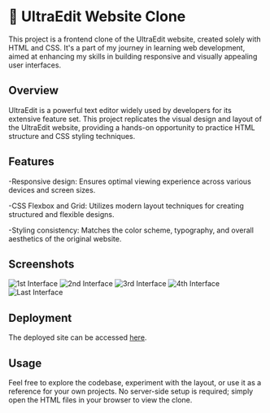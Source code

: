 # 🔗 UltraEdit Website Clone
This project is a frontend clone of the UltraEdit website, created solely with HTML and CSS. It's a part of my journey in learning web development, aimed at enhancing my skills in building responsive and visually appealing user interfaces.

## Overview
UltraEdit is a powerful text editor widely used by developers for its extensive feature set. This project replicates the visual design and layout of the UltraEdit website, providing a hands-on opportunity to practice HTML structure and CSS styling techniques.

## Features
-Responsive design: Ensures optimal viewing experience across various devices and screen sizes.

-CSS Flexbox and Grid: Utilizes modern layout techniques for creating structured and flexible designs.

-Styling consistency: Matches the color scheme, typography, and overall aesthetics of the original website.

## Screenshots

![1st Interface](https://github.com/Preritmujoo/UltraEdit-Clone/assets/95234935/540c5182-46b0-4efa-a9aa-c11aa25924d1)
![2nd Interface](https://github.com/Preritmujoo/UltraEdit-Clone/assets/95234935/c6564c43-cc0b-4dee-ba34-9d3b9ea71dda)
![3rd Interface](https://github.com/Preritmujoo/UltraEdit-Clone/assets/95234935/b236f2e5-ef48-4a2b-83ad-1863aa9fb916)
![4th Interface](https://github.com/Preritmujoo/UltraEdit-Clone/assets/95234935/8c61f495-c225-42c3-ae04-65c96fb1a2f6)
![Last Interface](https://github.com/Preritmujoo/UltraEdit-Clone/assets/95234935/f8a78cda-4d2f-45b7-a2ed-5f3c4e469fea)

## Deployment
The deployed site can be accessed [here](https://ultraedit-clone.netlify.app/).


## Usage
Feel free to explore the codebase, experiment with the layout, or use it as a reference for your own projects. No server-side setup is required; simply open the HTML files in your browser to view the clone.
